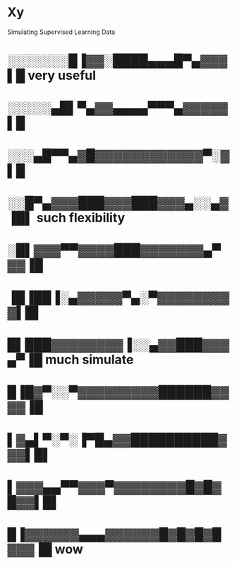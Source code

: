 # Xy
Simulating Supervised Learning Data

#                        ░░░░░░░█▐▓▓░████▄▄▄█▀▄▓▓▓▌█ very useful
#                        ░░░░░▄█▌▀▄▓▓▄▄▄▄▀▀▀▄▓▓▓▓▓▌█ 
#                        ░░░▄█▀▀▄▓█▓▓▓▓▓▓▓▓▓▓▓▓▀░▓▌█ 
#                        ░░█▀▄▓▓▓███▓▓▓███▓▓▓▄░░▄▓▐█▌ such flexibility
#                        ░█▌▓▓▓▀▀▓▓▓▓███▓▓▓▓▓▓▓▄▀▓▓▐█ 
#                        ▐█▐██▐░▄▓▓▓▓▓▀▄░▀▓▓▓▓▓▓▓▓▓▌█▌ 
#                        █▌███▓▓▓▓▓▓▓▓▐░░▄▓▓███▓▓▓▄▀▐█ much simulate
#                        █▐█▓▀░░▀▓▓▓▓▓▓▓▓▓██████▓▓▓▓▐█ 
#                        ▌▓▄▌▀░▀░▐▀█▄▓▓██████████▓▓▓▌█▌ 
#                        ▌▓▓▓▄▄▀▀▓▓▓▀▓▓▓▓▓▓▓▓█▓█▓█▓▓▌█▌ 
#                        █▐▓▓▓▓▓▓▄▄▄▓▓▓▓▓▓█▓█▓█▓█▓▓▓▐█ wow
